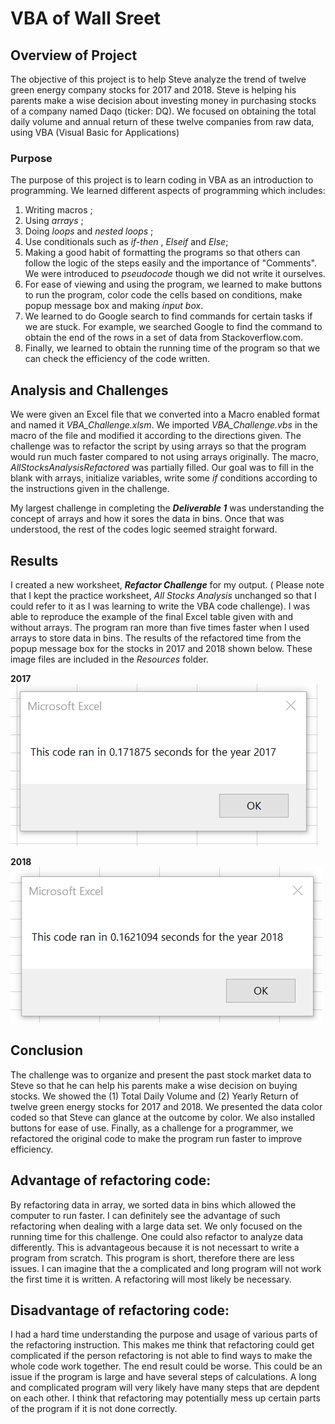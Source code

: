 #  VBA of Wall Sreet

## Overview of Project
The objective of this project is to help Steve analyze the trend of twelve green energy company stocks for 2017 and 2018. Steve is helping his parents make a wise decision about investing money in purchasing stocks of a company named Daqo (ticker: DQ). We focused on obtaining the total daily volume and annual return of these twelve companies from raw data, using VBA (Visual Basic for Applications)

### Purpose
The purpose of this project is to learn coding in VBA as an introduction to programming. We learned different aspects of programming which includes: 
1. Writing macros ; 
2. Using _arrays_ ; 
3. Doing _loops_ and _nested loops_ ;
4. Use conditionals such as _if-then_ , _Elseif_ and _Else_; 
5. Making a good habit of formatting the programs so that others can follow the logic of the steps easily and the importance of "Comments". We were introduced to _pseudocode_ though we did not write it ourselves. 
6. For ease of viewing and using the program, we learned to make buttons to run the program, color code the cells based on conditions, make popup message box and making _input box_.
7. We learned to do Google search to find commands for certain tasks  if we are stuck. For example, we searched Google to find the command to obtain the end of the rows in a set of data from Stackoverflow.com.
8. Finally, we learned to obtain the running time of the program so that we can check the efficiency of the code written. 

## Analysis and Challenges
We were given an Excel file that we converted into a Macro enabled format and named it *VBA_Challenge.xlsm*. We imported *VBA_Challenge.vbs* in the macro of the file and modified it according to the directions given. The challenge was to refactor the script by using arrays so that the program would run much faster compared to not using arrays originally. The macro, _AllStocksAnalysisRefactored_ was partially filled. Our goal was to fill in the blank with arrays, initialize variables, write some _if_ conditions according to the instructions given in the challenge. 

My largest challenge in completing the **_Deliverable 1_** was understanding the concept of arrays and how it sores the data in bins. Once that was understood, the rest of the codes logic seemed straight forward. 


## Results
I created a new worksheet, **_Refactor Challenge_** for my output. ( Please note that I kept the practice worksheet, _All Stocks Analysis_ unchanged so that I could refer to it as I was learning to write the VBA code challenge). I was able to reproduce the example of the final Excel table given with and without arrays. The program ran more than five times faster when I used arrays to store data in bins. The results of the refactored time from the popup message box for the stocks in 2017 and 2018 shown below. These image files are included in the _Resources_ folder.


<p style="text-align: Left ;"> <strong> 2017 </strong>
<img src='./resources/VBA_Challenge_2017.png'>

<p style="text-align: Left ;"> <strong> 2018 </strong>
<img src='./resources/VBA_Challenge_2018.png'>


## Conclusion

The challenge was to organize and present the past stock market data to Steve so that he can help his parents make a wise decision on buying stocks. We showed the (1) Total Daily Volume and (2) Yearly Return of twelve green energy stocks for 2017 and 2018. We presented the data color coded so that Steve can glance at the outcome by color. We also installed buttons for ease of use. Finally, as a challenge for a programmer, we refactored the original code to make the program run faster to improve efficiency. 

## Advantage of refactoring code:

 By refactoring data in array, we sorted data in bins which allowed the computer to run faster. I can definitely see the advantage of such refactoring when dealing with a large data set. We only focused on the running time for this challenge. One could also refactor to analyze data differently. This is advantageous because it is not necessart to write a program from scratch. This program is short, therefore there are less issues. I can imagine that the a complicated and long program will not work the first time it is written. A refactoring will most likely be necessary.

## Disadvantage of refactoring code:

I had a hard time understanding the purpose and usage of various parts of the  refactoring instruction. This makes me think that refactoring could get complicated if the person refactoring is not able to find ways to make the whole code work together. The end result could be worse. This could be an issue if the program is large and have several steps of calculations. A long and complicated program will very likely have many steps that are depdent on each other. I think that refactoring may potentially mess up certain parts of the program if it is not done correctly.
